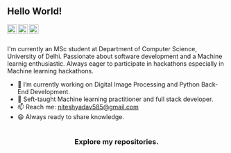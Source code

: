 ## Hello World!

<a href="https://www.linkedin.com/in/niteshyadav585/">
  <img align="left" alt="niteshyadav585-linkedin" width="22px" src="https://cdn.jsdelivr.net/npm/simple-icons@v3/icons/linkedin.svg" />
</a>
<a href="https://www.instagram.com/niteshyadav585/">
  <img align="left" alt="niteshyadav585" width="22px" src="https://cdn.jsdelivr.net/npm/simple-icons@v3/icons/instagram.svg" />
</a>
<a href="https://www.facebook.com/niteshy585">
  <img align="left" alt="nitesh/fb" width="22px" src="https://cdn.jsdelivr.net/npm/simple-icons@v3/icons/facebook.svg" />
</a>
<br />
<br>

I'm currently an MSc student at Department of Computer Science, University of Delhi. Passionate about software development and a Machine learnig enthusiastic. Always eager to participate in hackathons especially in Machine learning hackathons.
<br />
- 🔭 I’m currently working on Digital Image Processing and Python Back-End Development.
- 🔭 Seft-taught Machine learning practitioner and full stack developer.
- 📫 Reach me: niteshyadav585@gmail.com
- 😄 Always ready to share knowledge.

#
<div align="center">

### Explore my repositories.

</div>
